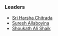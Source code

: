 ### Leaders

* [Sri Harsha Chitrada](mailto:sri_harsha.chitrada@owasp.org)
* [Suresh Allaboyina](mailto:suresh.allaboyina@owasp.org)
* [Shoukath Ali Shaik](mailto:shoukath.alishaik@owasp.org)
  

